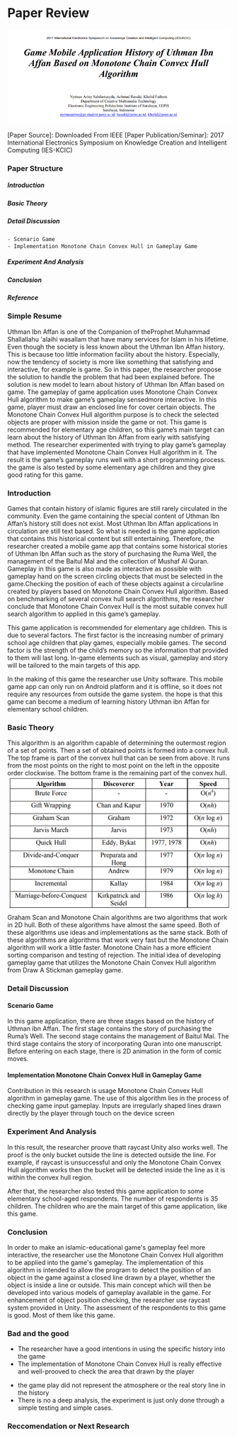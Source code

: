 
# Paper Review

![Paper Preview](title.png)

[Paper Source]: Downloaded From IEEE 
[Paper Publication/Seminar]: 2017 International Electronics Symposium on Knowledge Creation and Intelligent Computing (IES-KCIC)

### Paper Structure
##### Introduction
##### Basic Theory
##### Detail Discussion
    - Scenario Game
    - Implementation Monotone Chain Convex Hull in Gameplay Game 
##### Experiment And Analysis
##### Conclusion
##### Reference

### Simple Resume
Uthman Ibn Affan is one of the Companion of theProphet Muhammad Shallallahu 'alaihi wasallam that have many services for Islam in his lifetime. Even though the society is less known about the Uthman Ibn Affan history. This is because too little information facility about the history. Especially, now the tendency of society is more like something that satisfying and interactive, for example is game. So in this paper, the researcher propose the solution to handle the problem that had been explained before. The solution is new model to learn about history of Uthman Ibn Affan based on game. The gameplay of game application uses Monotone Chain Convex Hull algorithm to make game’s gameplay sensedmore interactive. In this game, player must draw an enclosed line for cover certain objects. The Monotone Chain Convex Hull algorithm purpose is to check the selected objects are proper with mission inside the game or not. This game is recommended for elementary age children, so this game’s main target can learn about the history of Uthman Ibn Affan from early with satisfying method. The researcher experimented with trying to play game’s gameplay that have implemented Monotone Chain Convex Hull algorithm in it. The result is the game’s gameplay runs well with a short programming process. the game is also tested by some elementary age children and they give good rating for this game. 
### Introduction
Games that contain history of islamic figures are still rarely circulated in the community. Even the game containing the special content of Uthman Ibn Affan’s history still does not exist. Most Uthman Ibn Affan applications in circulation are still text based. So what is needed is the game application that contains this historical content but still entertaining. Therefore, the researcher created a mobile game app that contains some historical stories of Uthman Ibn Affan such as the story of purchasing the Ruma Well, the management of the Baitul Mal and the collection of Mushaf Al Quran. Gameplay in this game is also made as interactive as possible with gameplay hand on the screen circling objects that must be selected in the game.Checking the position of each of these objects against a circularline created by players based on Monotone Chain Convex Hull algorithm. Based on benchmarking of several convex hull search algorithms, the researcher conclude that Monotone Chain Convex Hull is the most suitable convex hull search algorithm to applied in this game’s gameplay. 

This game application is recommended for elementary age children. This is due to several factors. The first factor is the increasing number of primary school age children that play games, especially mobile games. The second factor is the strength of the child’s memory so the information that provided to them will last long. In-game elements such as visual, gameplay and story will be tailored to the main targets of this app. 

In the making of this game the researcher use Unity software. This mobile game app can only run on Android platform and it is offline, so it does not require any resources from outside the game system. the hope is that this game can become a medium of learning history Uthman ibn Affan for elementary school children. 
### Basic Theory
This algorithm is an algorithm capable of determining the outermost region of a set of points. Then a set of obtained points is formed into a convex hull. The top frame is part of the convex hull that can be seen from above. It runs from the most points on the right to most point on the left in the opposite order clockwise. The bottom frame is the remaining part of the convex hull.
![comparison](comparison.png)
Graham Scan and Monotone Chain algorithms are two algorithms that work in 2D hull. Both of these algorithms have almost the same speed. Both of these algorithms use ideas and implementations as the same stack. Both of these algorithms are algorithms that work very fast but the Monotone Chain algorithm will work a little faster. Monotone Chain has a more efficient sorting comparison and testing of rejection. 
The initial idea of developing gameplay game that utilizes the Monotone Chain Convex Hull algorithm from Draw A Stickman gameplay game.

### Detail Discussion
#### Scenario Game
   In this game application, there are three stages based on the history of Uthman ibn Affan. The first stage contains the story of purchasing the Ruma’s Well. The second stage contains the management of Baitul Mal. The third stage contains the story of incorporating Quran into one manuscript. Before entering on each stage, there is 2D animation in the form of comic moves.
#### Implementation Monotone Chain Convex Hull in Gameplay Game 
   Contribution in this research is usage Monotone Chain Convex Hull algorithm in gameplay game. The use of this algorithm lies in the process of checking game input gameplay. Inputs are irregularly shaped lines drawn directly by the player through touch on the device screen
### Experiment And Analysis
In this result, the researcher proove thatt raycast Unity also works well. The proof is the only bucket outside the line is detected outside the line. For example, if raycast is unsuccessful and only the Monotone Chain Convex Hull algorithm works then the bucket will be detected inside the line as it is within the convex hull region.

After that, the researcher also tested this game application to some elementary school-aged respondents. The number of respondents is 35 children. The children who are the main target of this game application, like this game. 

### Conclusion
In order to make an islamic-educational game's gameplay feel more interactive, the researcher use the Monotone Chain Convex Hull algorithm to be applied into the game's gameplay. The implementation of this algorithm is intended to allow the program to detect the position of an object in the game against a closed line drawn by a player, whether the object is inside a line or outside. This main concept which will then be developed into various models of gameplay available in the game. For enhancement of object position checking,  the researcher use raycast system provided in Unity. The assessment of the respondents to this game is good. Most of them like this game. 
### Bad and the good
+ The researcher have a good intentions in using the specific history into the game
+ The implementation of Monotone Chain Convex Hull is really effective and well-prooved to check the area that drawn by the player
- the game play did not represent the atmosphere or the real story line in the history 
- There is no a deep analysis, the experiment is just only done through a simple testing and simple cases. 
### Reccomendation or Next Research
